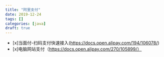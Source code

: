 ```yaml
---
title: "阿里支付"
date: 2019-12-24
tags: []
categories: [java]
draft: true
---
```




- [x]当面付-扫码支付快速接入(https://docs.open.alipay.com/194/106078/)
- [x]电脑网站支付（https://docs.open.alipay.com/270/105899/）